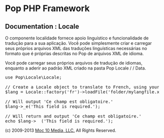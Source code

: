 Pop PHP Framework
=================

Documentation : Locale
----------------------

O componente localidade fornece apoio linguístico e funcionalidade de tradução para a sua aplicação. Você pode simplesmente criar e carregar seus próprios arquivos XML das traduções linguísticas necessárias no formato que é próprias descritas no Pop de arquivos XML de idioma.

Você pode carregar seus próprios arquivos de tradução de idiomas, enquanto a aderir ao padrão XML criado na pasta Pop Locale / / Data.

<pre>
use Pop\Locale\Locale;

// Create a Locale object to translate to French, using your own language file.
$lang = Locale::factory('fr')->loadFile('folder/mylangfile.xml);

// Will output 'Ce champ est obligatoire.'
$lang->_e('This field is required.');

// Will return and output 'Ce champ est obligatoire.'
echo $lang->__('This field is required.');
</pre>

(c) 2009-2013 [Moc 10 Media, LLC.](http://www.moc10media.com) All Rights Reserved.
